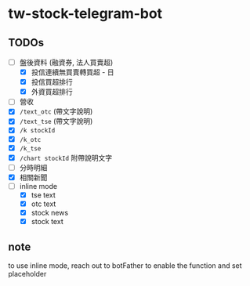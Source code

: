 # tw-stock-telegram-bot

## TODOs
- [ ] 盤後資料 (融資券, 法人買賣超)
  - [x] 投信連續無買賣轉買超 - 日
  - [x] 投信買超排行
  - [x] 外資買超排行
- [ ] 營收
- [x] `/text_otc` (帶文字說明)
- [x] `/text_tse` (帶文字說明)
- [x] `/k stockId`
- [x] `/k_otc`
- [x] `/k_tse`
- [x] `/chart stockId` 附帶說明文字
- [ ] 分時明細
- [x] 相關新聞
- [ ] inline mode
  - [x] tse text
  - [x] otc text
  - [x] stock news
  - [x] stock text

## note
to use inline mode, reach out to botFather to enable the function and set placeholder
